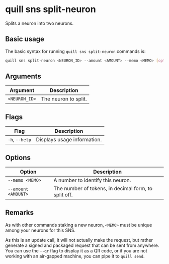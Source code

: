 # quill sns split-neuron

Splits a neuron into two neurons.

## Basic usage

The basic syntax for running `quill sns split-neuron` commands is:

```bash
quill sns split-neuron <NEURON_ID> --amount <AMOUNT> --memo <MEMO> [option]
```

## Arguments

| Argument      | Description          |
|---------------|----------------------|
| `<NEURON_ID>` | The neuron to split. |


## Flags

| Flag           | Description                 |
|----------------|-----------------------------|
| `-h`, `--help` | Displays usage information. |

## Options

| Option              | Description                                          |
|---------------------|------------------------------------------------------|
| `--memo <MEMO>`     | A number to identify this neuron.                    |
| `--amount <AMOUNT>` | The number of tokens, in decimal form, to split off. |

## Remarks

As with other commands staking a new neuron, `<MEMO>` must be unique among your neurons for this SNS.

As this is an update call, it will not actually make the request, but rather generate a signed and packaged request that can be sent from anywhere. You can use the `--qr` flag to display it as a QR code, or if you are not working with an air-gapped machine, you can pipe it to `quill send`.
